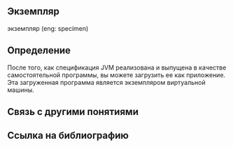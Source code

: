 ## Экземпляр
экземпляр (eng: specimen) 

## Определение
После того, как спецификация JVM реализована и выпущена в качестве самостоятельной программы, вы можете загрузить ее как приложение. Эта загруженная программа является экземпляром виртуальной машины.
## Связь с другими понятиями


## Cсылка на библиографию
